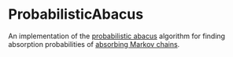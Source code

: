 # ProbabilisticAbacus
An implementation of the [probabilistic abacus](https://link.springer.com/article/10.1007%2FBF00590021) algorithm for finding absorption probabilities of [absorbing Markov chains](https://en.wikipedia.org/wiki/Absorbing_Markov_chain).
